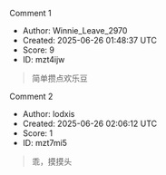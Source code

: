 Comment 1

- Author: Winnie_Leave_2970
- Created: 2025-06-26 01:48:37 UTC
- Score: 9
- ID: mzt4ijw

> 简单攒点欢乐豆

Comment 2

- Author: lodxis
- Created: 2025-06-26 02:06:12 UTC
- Score: 1
- ID: mzt7mi5

> 乖，摸摸头
